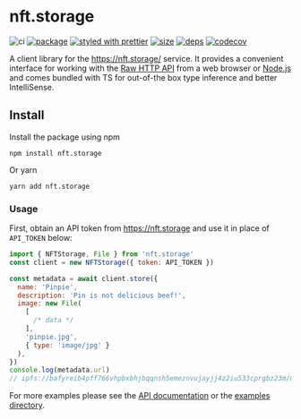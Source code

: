 # nft.storage

![ci][ci.icon]
[![package][version.icon]][package.url]
[![styled with prettier][prettier.icon]][prettier.url]
[![size][size.icon]][size.url]
[![deps][deps.icon]][deps.url]
[![codecov][cov.icon]][cov.url]

A client library for the https://nft.storage/ service. It provides a convenient interface for working with the [Raw HTTP API][] from a web browser or [Node.js][] and comes bundled with TS for out-of-the box type inference and better IntelliSense.

## Install

Install the package using npm

```
npm install nft.storage
```

Or yarn

```
yarn add nft.storage
```

### Usage

First, obtain an API token from https://nft.storage and use it in place of `API_TOKEN` below:

```js
import { NFTStorage, File } from 'nft.storage'
const client = new NFTStorage({ token: API_TOKEN })

const metadata = await client.store({
  name: 'Pinpie',
  description: 'Pin is not delicious beef!',
  image: new File(
    [
      /* data */
    ],
    'pinpie.jpg',
    { type: 'image/jpg' }
  ),
})
console.log(metadata.url)
// ipfs://bafyreib4pff766vhpbxbhjbqqnsh5emeznvujayjj4z2iu533cprgbz23m/metadata.json
```

For more examples please see the [API documentation](https://ipfs-shipyard.github.io/nft.storage/client/) or the [examples directory](examples).

[raw http api]: https://nft.storage/#api-docs
[node.js]: https://nodejs.org/
[api documentation]: https://ipfs-shipyard.github.io/nft.storage/client/
[examples directory]: https://github.com/ipfs-shipyard/nft.storage/tree/main/packages/client/examples
[ci.icon]: https://github.com/ipfs-shipyard/nft.storage/actions/workflows/client.yml/badge.svg
[version.icon]: https://img.shields.io/npm/v/nft.storage.svg
[package.url]: https://npmjs.org/package/nft.storage
[prettier.icon]: https://img.shields.io/badge/styled_with-prettier-ff69b4.svg
[prettier.url]: https://github.com/prettier/prettier
[size.icon]: https://badgen.net/bundlephobia/minzip/nft.storage
[size.url]: https://bundlephobia.com/result?p=nft.storage
[deps.icon]: https://status.david-dm.org/gh/ipfs-shipyard/nft.storage.svg?path=packages/client
[deps.url]: https://david-dm.org/ipfs-shipyard/nft.storage?path=packages/client
[cov.icon]: https://codecov.io/gh/ipfs-shipyard/nft.storage/branch/main/graph/badge.svg?token=dU5oWrlqHF
[cov.url]: https://codecov.io/gh/ipfs-shipyard/nft.storage
